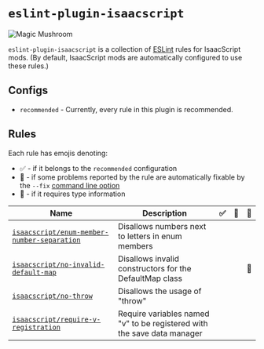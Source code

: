 # `eslint-plugin-isaacscript`

<img src="https://isaacscript.github.io/img/items/magic-mushroom.png" alt="Magic Mushroom">

`eslint-plugin-isaacscript` is a collection of [ESLint](https://eslint.org/) rules for IsaacScript mods. (By default, IsaacScript mods are automatically configured to use these rules.)

## Configs

- `recommended` - Currently, every rule in this plugin is recommended.

## Rules

Each rule has emojis denoting:

- :white_check_mark: - if it belongs to the `recommended` configuration
- :wrench: - if some problems reported by the rule are automatically fixable by the `--fix` [command line option](https://eslint.org/docs/latest/user-guide/command-line-interface#fixing-problems)
- :thought_balloon: - if it requires type information

<!-- Do not manually modify the RULES_TABLE section. Instead, run: npm run generate -->
<!-- RULES_TABLE -->

| Name                                                                                       | Description                                                             | :white_check_mark: | :wrench: | :thought_balloon: |
| ------------------------------------------------------------------------------------------ | ----------------------------------------------------------------------- | ------------------ | -------- | ----------------- |
| [`isaacscript/enum-member-number-separation`](docs/rules/enum-member-number-separation.md) | Disallows numbers next to letters in enum members                       |                    |          |                   |
| [`isaacscript/no-invalid-default-map`](docs/rules/no-invalid-default-map.md)               | Disallows invalid constructors for the DefaultMap class                 |                    |          | :thought_balloon: |
| [`isaacscript/no-throw`](docs/rules/no-throw.md)                                           | Disallows the usage of "throw"                                          |                    |          |                   |
| [`isaacscript/require-v-registration`](docs/rules/require-v-registration.md)               | Require variables named "v" to be registered with the save data manager |                    |          |                   |

<!-- /RULES_TABLE -->
